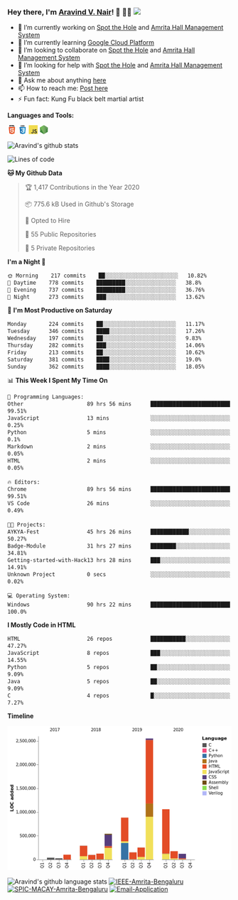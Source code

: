 ### Hey there, I'm [Aravind V. Nair](https://AravindVNair99.github.io)! 👋 👨‍💻 ![](https://komarev.com/ghpvc/?username=AravindVNair99&label=Views)

- 🔭 I’m currently working on [Spot the Hole](https://github.com/AravindVNair99/Spot-the-Hole) and [Amrita Hall Management System](https://github.com/AravindVNair99/Hall-Management-System)
- 🌱 I’m currently learning [Google Cloud Platform](https://cloud.google.com)
- 👯 I’m looking to collaborate on [Spot the Hole](https://github.com/AravindVNair99/Spot-the-Hole) and [Amrita Hall Management System](https://github.com/AravindVNair99/Hall-Management-System)
- 🤔 I’m looking for help with [Spot the Hole](https://github.com/AravindVNair99/Spot-the-Hole) and [Amrita Hall Management System](https://github.com/AravindVNair99/Hall-Management-System)
- 💬 Ask me about anything [here](https://github.com/AravindVNair99/AravindVNair99/issues)
- 📫 How to reach me: [Post here](https://github.com/AravindVNair99/AravindVNair99/issues)
- ⚡ Fun fact: Kung Fu black belt martial artist

**Languages and Tools:**

<code><img height="20px" src="https://raw.githubusercontent.com/github/explore/80688e429a7d4ef2fca1e82350fe8e3517d3494d/topics/html/html.png"></code>
<code><img height="20px" src="https://raw.githubusercontent.com/github/explore/80688e429a7d4ef2fca1e82350fe8e3517d3494d/topics/css/css.png"></code>
<code><img height="20px" src="https://raw.githubusercontent.com/github/explore/80688e429a7d4ef2fca1e82350fe8e3517d3494d/topics/javascript/javascript.png"></code>
<code><img height="20px" src="https://raw.githubusercontent.com/github/explore/80688e429a7d4ef2fca1e82350fe8e3517d3494d/topics/nodejs/nodejs.png"></code>

![Aravind's github stats](https://github-readme-stats.vercel.app/api?username=AravindVNair99&show_icons=true&include_all_commits=true&count_private=true)

<!--START_SECTION:waka-->
![Lines of code](https://img.shields.io/badge/From%20Hello%20World%20I%27ve%20Written-79.7%20million%20lines%20of%20code-blue)

**🐱 My Github Data** 

> 🏆 1,417 Contributions in the Year 2020
 > 
> 📦 775.6 kB Used in Github's Storage 
 > 
> 💼 Opted to Hire
 > 
> 📜 55 Public Repositories
 > 
> 🔑 5 Private Repositories 

**I'm a Night 🦉** 

```text
🌞 Morning    217 commits    ██░░░░░░░░░░░░░░░░░░░░░░░   10.82% 
🌆 Daytime    778 commits    █████████░░░░░░░░░░░░░░░░   38.8% 
🌃 Evening    737 commits    █████████░░░░░░░░░░░░░░░░   36.76% 
🌙 Night      273 commits    ███░░░░░░░░░░░░░░░░░░░░░░   13.62%

```
📅 **I'm Most Productive on Saturday** 

```text
Monday       224 commits    ██░░░░░░░░░░░░░░░░░░░░░░░   11.17% 
Tuesday      346 commits    ████░░░░░░░░░░░░░░░░░░░░░   17.26% 
Wednesday    197 commits    ██░░░░░░░░░░░░░░░░░░░░░░░   9.83% 
Thursday     282 commits    ███░░░░░░░░░░░░░░░░░░░░░░   14.06% 
Friday       213 commits    ██░░░░░░░░░░░░░░░░░░░░░░░   10.62% 
Saturday     381 commits    ████░░░░░░░░░░░░░░░░░░░░░   19.0% 
Sunday       362 commits    ████░░░░░░░░░░░░░░░░░░░░░   18.05%

```


📊 **This Week I Spent My Time On** 

```text
💬 Programming Languages: 
Other                    89 hrs 56 mins      █████████████████████████   99.51% 
JavaScript               13 mins             ░░░░░░░░░░░░░░░░░░░░░░░░░   0.25% 
Python                   5 mins              ░░░░░░░░░░░░░░░░░░░░░░░░░   0.1% 
Markdown                 2 mins              ░░░░░░░░░░░░░░░░░░░░░░░░░   0.05% 
HTML                     2 mins              ░░░░░░░░░░░░░░░░░░░░░░░░░   0.05%

🔥 Editors: 
Chrome                   89 hrs 56 mins      █████████████████████████   99.51% 
VS Code                  26 mins             ░░░░░░░░░░░░░░░░░░░░░░░░░   0.49%

🐱‍💻 Projects: 
AYKYA-Fest               45 hrs 26 mins      ████████████░░░░░░░░░░░░░   50.27% 
Badge-Module             31 hrs 27 mins      ████████░░░░░░░░░░░░░░░░░   34.81% 
Getting-started-with-Hack13 hrs 28 mins      ███░░░░░░░░░░░░░░░░░░░░░░   14.91% 
Unknown Project          0 secs              ░░░░░░░░░░░░░░░░░░░░░░░░░   0.02%

💻 Operating System: 
Windows                  90 hrs 22 mins      █████████████████████████   100.0%

```

**I Mostly Code in HTML** 

```text
HTML                     26 repos            ███████████░░░░░░░░░░░░░░   47.27% 
JavaScript               8 repos             ███░░░░░░░░░░░░░░░░░░░░░░   14.55% 
Python                   5 repos             ██░░░░░░░░░░░░░░░░░░░░░░░   9.09% 
Java                     5 repos             ██░░░░░░░░░░░░░░░░░░░░░░░   9.09% 
C                        4 repos             █░░░░░░░░░░░░░░░░░░░░░░░░   7.27%

```


**Timeline**

![Chart not found](https://github.com/aravindvnair99/aravindvnair99/blob/master/charts/bar_graph.png) 


<!--END_SECTION:waka-->
![Aravind's github language stats](https://github-readme-stats.vercel.app/api/top-langs/?username=AravindVNair99&layout=compact)
[![IEEE-Amrita-Bengaluru](https://github-readme-stats.vercel.app/api/pin/?username=AravindVNair99&repo=IEEE-Amrita-Bengaluru)](https://github.com/AravindVNair99/IEEE-Amrita-Bengaluru)
[![SPIC-MACAY-Amrita-Bengaluru](https://github-readme-stats.vercel.app/api/pin/?username=AravindVNair99&repo=SPIC-MACAY-Amrita-Bengaluru)](https://github.com/AravindVNair99/SPIC-MACAY-Amrita-Bengaluru)
[![Email-Application](https://github-readme-stats.vercel.app/api/pin/?username=AravindVNair99&repo=Email-Application)](https://github.com/AravindVNair99/Email-Application)

<!--
<p align="center">
<a href="https://buymeacoffee.com/AravindVNair99" target="_blank"><img src="https://cdn.buymeacoffee.com/buttons/arial-blue.png" alt="Buy Aravind A Coffee" height="40" width="170" ></a>
</p>
-->

